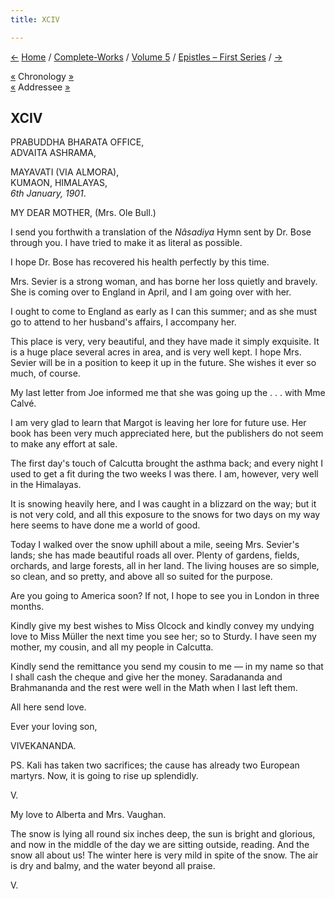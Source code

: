 ```yaml
---
title: XCIV

---
```

<div>

[←](093_shashi.htm) [Home](../../../index.htm) /
[Complete-Works](../../complete_works.htm) / [Volume
5](../volume_5_contents.htm) / [Epistles – First
Series](epistles_first_series_contents.htm) / [→](095_sturdy.htm)

  

[«](../../volume_6/epistles_second_series/167_joe.htm) Chronology
[»](095_sturdy.htm)  
[«](../../volume_8/epistles_fourth_series/197_mother.htm) Addressee
[»](096_mother.htm)

## XCIV

PRABUDDHA BHARATA OFFICE,  
ADVAITA ASHRAMA,

MAYAVATI (VIA ALMORA),  
KUMAON, HIMALAYAS,  
*6th January, 1901*.

MY DEAR MOTHER, (Mrs. Ole Bull.)

I send you forthwith a translation of the *Nâsadiya* Hymn sent by Dr.
Bose through you. I have tried to make it as literal as possible.

I hope Dr. Bose has recovered his health perfectly by this time.

Mrs. Sevier is a strong woman, and has borne her loss quietly and
bravely. She is coming over to England in April, and I am going over
with her.

I ought to come to England as early as I can this summer; and as she
must go to attend to her husband's affairs, I accompany her.

This place is very, very beautiful, and they have made it simply
exquisite. It is a huge place several acres in area, and is very well
kept. I hope Mrs. Sevier will be in a position to keep it up in the
future. She wishes it ever so much, of course.

My last letter from Joe informed me that she was going up the . . . with
Mme Calvé.

I am very glad to learn that Margot is leaving her lore for future use.
Her book has been very much appreciated here, but the publishers do not
seem to make any effort at sale.

The first day's touch of Calcutta brought the asthma back; and every
night I used to get a fit during the two weeks I was there. I am,
however, very well in the Himalayas.

It is snowing heavily here, and I was caught in a blizzard on the way;
but it is not very cold, and all this exposure to the snows for two days
on my way here seems to have done me a world of good.

Today I walked over the snow uphill about a mile, seeing Mrs. Sevier's
lands; she has made beautiful roads all over. Plenty of gardens, fields,
orchards, and large forests, all in her land. The living houses are so
simple, so clean, and so pretty, and above all so suited for the
purpose.

Are you going to America soon? If not, I hope to see you in London in
three months.

Kindly give my best wishes to Miss Olcock and kindly convey my undying
love to Miss Müller the next time you see her; so to Sturdy. I have seen
my mother, my cousin, and all my people in Calcutta.

Kindly send the remittance you send my cousin to me — in my name so that
I shall cash the cheque and give her the money. Saradananda and
Brahmananda and the rest were well in the Math when I last left them.

All here send love.

Ever your loving son,

VIVEKANANDA.

PS. Kali has taken two sacrifices; the cause has already two European
martyrs. Now, it is going to rise up splendidly.

V.

My love to Alberta and Mrs. Vaughan.

The snow is lying all round six inches deep, the sun is bright and
glorious, and now in the middle of the day we are sitting outside,
reading. And the snow all about us! The winter here is very mild in
spite of the snow. The air is dry and balmy, and the water beyond all
praise.

V.

</div>
